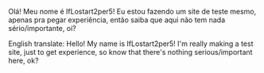 Olá! Meu nome é IfLostart2per5! Eu estou fazendo um site de teste mesmo, apenas pra pegar experiência, então saiba que aqui não tem nada sério/importante, oi?

English translate:
Hello! My name is IfLostart2per5! I'm really making a test site, just to get experience, so know that there's nothing serious/important here, ok?
